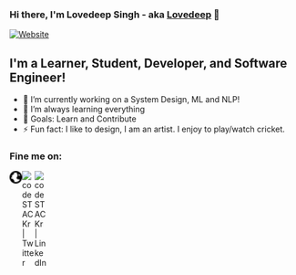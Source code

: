 ### Hi there, I'm Lovedeep Singh - aka [Lovedeep][website] 👋

[![Website](https://img.shields.io/website?label=personal_website&style=for-the-badge&url=https%3A%2F%2Fsites.google.com/view/lovedeepsingh)](https://sites.google.com/view/lovedeepsingh)

## I'm a Learner, Student, Developer, and Software Engineer!

- 🔭 I’m currently working on a System Design, ML and NLP!
- 🌱 I’m always learning everything 
- 🥅 Goals: Learn and Contribute
- ⚡ Fun fact: I like to design, I am an artist. I enjoy to play/watch cricket.

### Fine me on:

[<img align="left" alt="codeSTACKr.com" width="22px" target="_blank"  src="https://raw.githubusercontent.com/iconic/open-iconic/master/svg/globe.svg" />][website]
[<img align="left" alt="codeSTACKr | Twitter" width="22px" target="_blank"  src="https://cdn.jsdelivr.net/npm/simple-icons@v3/icons/twitter.svg" />][twitter]
[<img align="left" alt="codeSTACKr | LinkedIn" width="22px" target="_blank"  src="https://cdn.jsdelivr.net/npm/simple-icons@v3/icons/linkedin.svg" />][linkedin]

<br />


[website]: https://sites.google.com/view/lovedeepsingh
[linkedin]: https://linkedin.com/in/singhlovedeep
[twitter]: https://twitter.com/iamLSingh
